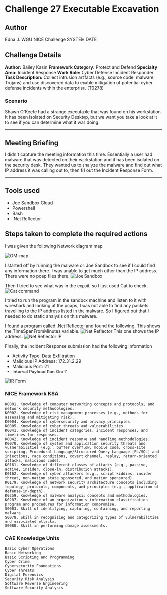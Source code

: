 # Challenge 27 Executable Excavation

## Author
Edna J.
WGU NICE Challenge
SYSTEM
DATE

## Challenge Details

**Author:** Bailey Kasin
**Framework Category:** Protect and Defend
**Specialty Area:** Incident Response
**Work Role:** Cyber Defense Incident Responder
**Task Description:** Collect intrusion artifacts (e.g., source code, malware, Trojans) and use discovered data to enable mitigation of potential cyber defense incidents within the enterprise. (T0278)
### Scenario
Shawn O'Keefe had a strange executable that was found on his workstation. It has been isolated on Security Desktop, but we want you take a look at it to see if you can determine what it was doing.

-----
## Meeting Briefing

I didn't capture the meeting information this time. Essentially a user had malware that was detected on their workstation and it has been isolated on the security desk. They wanted us to analyze the malware and find out what IP address it was calling out to, then fill out the Incident Response Form.



---
## Tools used

 - Joe Sandbox Cloud
 - Powershell
 - Bash
 - .Net Reflector


## Steps taken to complete the required actions

I was given the following Network diagram map

![OM-map](./images/OM-map.jpg)

I started off by running the malware on Joe Sandbox to see if I could find any information there. I was unable to get much other than the IP address. There were no pcap files there. 
![Joe Sandbox](./images/JoesSandbox.PNG)

Then I tried to see what was in the expoit, so I just used Cat to check.
![Cat command](./images/CatExploit.PNG)

I tried to run the program in the sandbox machine and listen to it with wireshark and looking at the pcaps, I was not able to find any packets travelling to the IP address listed in the malware. So I figured out that I needed to do static analysis on this malware.

I found a program called .Net Reflector and found the following.
This shows the TimeSpanFromMinutes variable.
![Net Reflector](./images/NetReflector.PNG)
This one shows the IP address.
![Net Reflector IP](./images/NetReflectorIP.PNG)

Finally, the Incident Response submission had the following information

- Activity Type: Data Exfiltration
- Malicious IP Address: 172.31.2.29
- Malicious Port: 21
- Interval Payload Ran On: 7

![IR Form](./images/IRFormSubmission.PNG)



### NICE Framework KSA
    K0001. Knowledge of computer networking concepts and protocols, and network security methodologies.
    K0002. Knowledge of risk management processes (e.g., methods for assessing and mitigating risk).
    K0004. Knowledge of cybersecurity and privacy principles.
    K0005. Knowledge of cyber threats and vulnerabilities.
    K0041. Knowledge of incident categories, incident responses, and timelines for responses.
    K0042. Knowledge of incident response and handling methodologies.
    K0070. Knowledge of system and application security threats and vulnerabilities (e.g., buffer overflow, mobile code, cross-site scripting, Procedural Language/Structured Query Language [PL/SQL] and injections, race conditions, covert channel, replay, return-oriented attacks, malicious code).
    K0161. Knowledge of different classes of attacks (e.g., passive, active, insider, close-in, distribution attacks).
    K0162. Knowledge of cyber attackers (e.g., script kiddies, insider threat, non-nation state sponsored, and nation sponsored).
    K0179. Knowledge of network security architecture concepts including topology, protocols, components, and principles (e.g., application of defense-in-depth).
    K0259. Knowledge of malware analysis concepts and methodologies.
    K0287. Knowledge of an organization's information classification program and procedures for information compromise.
    S0003. Skill of identifying, capturing, containing, and reporting malware.
    S0078. Skill in recognizing and categorizing types of vulnerabilities and associated attacks.
    S0080. Skill in performing damage assessments.

### CAE Knowledge Units
    Basic Cyber Operations
    Basic Networking
    Basic Scripting and Programming
    Cyber Crime
    Cybersecurity Foundations
    Cyber Threats
    Digital Forensics
    Security Risk Analysis
    Software Reverse Engineering
    Software Security Analysis


